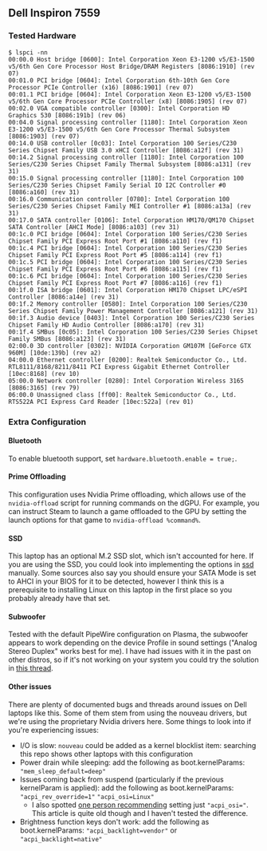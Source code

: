 ## Dell Inspiron 7559

### Tested Hardware

```shellsession
$ lspci -nn
00:00.0 Host bridge [0600]: Intel Corporation Xeon E3-1200 v5/E3-1500 v5/6th Gen Core Processor Host Bridge/DRAM Registers [8086:1910] (rev 07)
00:01.0 PCI bridge [0604]: Intel Corporation 6th-10th Gen Core Processor PCIe Controller (x16) [8086:1901] (rev 07)
00:01.1 PCI bridge [0604]: Intel Corporation Xeon E3-1200 v5/E3-1500 v5/6th Gen Core Processor PCIe Controller (x8) [8086:1905] (rev 07)
00:02.0 VGA compatible controller [0300]: Intel Corporation HD Graphics 530 [8086:191b] (rev 06)
00:04.0 Signal processing controller [1180]: Intel Corporation Xeon E3-1200 v5/E3-1500 v5/6th Gen Core Processor Thermal Subsystem [8086:1903] (rev 07)
00:14.0 USB controller [0c03]: Intel Corporation 100 Series/C230 Series Chipset Family USB 3.0 xHCI Controller [8086:a12f] (rev 31)
00:14.2 Signal processing controller [1180]: Intel Corporation 100 Series/C230 Series Chipset Family Thermal Subsystem [8086:a131] (rev 31)
00:15.0 Signal processing controller [1180]: Intel Corporation 100 Series/C230 Series Chipset Family Serial IO I2C Controller #0 [8086:a160] (rev 31)
00:16.0 Communication controller [0780]: Intel Corporation 100 Series/C230 Series Chipset Family MEI Controller #1 [8086:a13a] (rev 31)
00:17.0 SATA controller [0106]: Intel Corporation HM170/QM170 Chipset SATA Controller [AHCI Mode] [8086:a103] (rev 31)
00:1c.0 PCI bridge [0604]: Intel Corporation 100 Series/C230 Series Chipset Family PCI Express Root Port #1 [8086:a110] (rev f1)
00:1c.4 PCI bridge [0604]: Intel Corporation 100 Series/C230 Series Chipset Family PCI Express Root Port #5 [8086:a114] (rev f1)
00:1c.5 PCI bridge [0604]: Intel Corporation 100 Series/C230 Series Chipset Family PCI Express Root Port #6 [8086:a115] (rev f1)
00:1c.6 PCI bridge [0604]: Intel Corporation 100 Series/C230 Series Chipset Family PCI Express Root Port #7 [8086:a116] (rev f1)
00:1f.0 ISA bridge [0601]: Intel Corporation HM170 Chipset LPC/eSPI Controller [8086:a14e] (rev 31)
00:1f.2 Memory controller [0580]: Intel Corporation 100 Series/C230 Series Chipset Family Power Management Controller [8086:a121] (rev 31)
00:1f.3 Audio device [0403]: Intel Corporation 100 Series/C230 Series Chipset Family HD Audio Controller [8086:a170] (rev 31)
00:1f.4 SMBus [0c05]: Intel Corporation 100 Series/C230 Series Chipset Family SMBus [8086:a123] (rev 31)
02:00.0 3D controller [0302]: NVIDIA Corporation GM107M [GeForce GTX 960M] [10de:139b] (rev a2)
04:00.0 Ethernet controller [0200]: Realtek Semiconductor Co., Ltd. RTL8111/8168/8211/8411 PCI Express Gigabit Ethernet Controller [10ec:8168] (rev 10)
05:00.0 Network controller [0280]: Intel Corporation Wireless 3165 [8086:3165] (rev 79)
06:00.0 Unassigned class [ff00]: Realtek Semiconductor Co., Ltd. RTS522A PCI Express Card Reader [10ec:522a] (rev 01)

```

### Extra Configuration

#### Bluetooth

To enable bluetooth support, set `hardware.bluetooth.enable = true;`.

#### Prime Offloading

This configuration uses Nvidia Prime offloading, which allows use of the `nvidia-offload` script for running commands on the dGPU. For example, you can instruct Steam to launch a game offloaded to the GPU by setting the launch options for that game to `nvidia-offload %command%`.

#### SSD

This laptop has an optional M.2 SSD slot, which isn't accounted for here. If you are using the SSD, you could look into implementing the options in [ssd](common/pc/ssd) manually. Some sources also say you should ensure your SATA Mode is set to AHCI in your BIOS for it to be detected, however I think this is a prerequisite to installing Linux on this laptop in the first place so you probably already have that set.

#### Subwoofer

Tested with the default PipeWire configuration on Plasma, the subwoofer appears to work depending on the device Profile in sound settings ("Analog Stereo Duplex" works best for me). I have had issues with it in the past on other distros, so if it's not working on your system you could try the solution in [this thread](https://bbs.archlinux.org/viewtopic.php?id=207222).

#### Other issues

There are plenty of documented bugs and threads around issues on Dell laptops like this. Some of them stem from using the nouveau drivers, but we're using the proprietary Nvidia drivers here. Some things to look into if you're experiencing issues:

* I/O is slow: `nouveau` could be added as a kernel blocklist item: searching this repo shows other laptops with this configuration
* Power drain while sleeping: add the following as boot.kernelParams: `"mem_sleep_default=deep"`
* Issues coming back from suspend (particularly if the previous kernelParam is applied): add the following as boot.kernelParams: `"acpi_rev_override=1"` `"acpi_osi=Linux"`
  * I also spotted [one person recommending](https://connorkuehl.github.io/dell-inspiron-7559-linux-guide/) setting just `"acpi_osi="`. This article is quite old though and I haven't tested the difference.
* Brightness function keys don't work: add the following as boot.kernelParams: `"acpi_backlight=vendor"` or `"acpi_backlight=native"`
